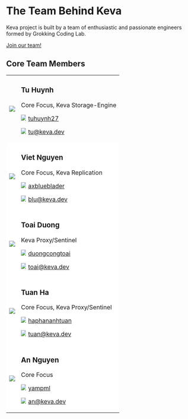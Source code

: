 # The Team Behind Keva

Keva project is built by a team of enthusiastic and passionate engineers formed by Grokking Coding Lab.

[Join our team!](https://github.com/keva-dev/keva)

## Core Team Members

<table>
    <tr>
        <td><img src="https://d33wubrfki0l68.cloudfront.net/19e8b1005d45f56e2c10ad30e215298ce50c677e/6f09c/tu-huynh.jpg" style="max-width: 100px;"></td>
        <td>
            <h3>Tu Huynh</h3>
            <p>Core Focus, Keva Storage-Engine</p>
            <p>
                <img src="https://image.flaticon.com/icons/png/512/25/25231.png" style="max-width: 12.5px; margin-right: 2.5px;"/>
                <a href="https://github.com/tuhuynh27" target="_blank">tuhuynh27</a>
            </p>
            <p>
                <img src="https://i.imgur.com/dKTwo4A.jpg" style="max-width: 12.5px; margin-right: 2.5px;"/>
                <a href="mailto:tu@keva.dev" target="_blank">tu@keva.dev</a>
            </p>
        </td>
    </tr>
    <tr style="background: #fff">
        <td><img src="https://avatars0.githubusercontent.com/u/23312088?s=460&v=4" style="max-width: 100px;"></td>
        <td>
            <h3>Viet Nguyen</h3>
            <p>Core Focus, Keva Replication</p>
            <p>
                <img src="https://image.flaticon.com/icons/png/512/25/25231.png" style="max-width: 12.5px; margin-right: 2.5px;"/>
                <a href="https://github.com/axblueblader" target="_blank">axblueblader</a>
            </p>
            <p>
                <img src="https://i.imgur.com/dKTwo4A.jpg" style="max-width: 12.5px; margin-right: 2.5px;"/>
                <a href="mailto:blu@keva.dev" target="_blank">blu@keva.dev</a>
            </p>
        </td>
    </tr>
    <tr style="background: #fff">
        <td><img src="https://avatars.githubusercontent.com/u/35887761?v=4" style="max-width: 100px;"></td>
        <td>
            <h3>Toai Duong</h3>
            <p>Keva Proxy/Sentinel</p>
            <p>
                <img src="https://image.flaticon.com/icons/png/512/25/25231.png" style="max-width: 12.5px; margin-right: 2.5px;"/>
                <a href="https://github.com/duongcongtoai" target="_blank">duongcongtoai</a>
            </p>
            <p>
                <img src="https://i.imgur.com/dKTwo4A.jpg" style="max-width: 12.5px; margin-right: 2.5px;"/>
                <a href="mailto:toai@keva.dev" target="_blank">toai@keva.dev</a>
            </p>
        </td>
    </tr>
    <tr style="background: #fff">
        <td><img src="https://avatars.githubusercontent.com/u/20265834?v=4" style="max-width: 100px;"></td>
        <td>
            <h3>Tuan Ha</h3>
            <p>Core Focus, Keva Proxy/Sentinel</p>
            <p>
                <img src="https://image.flaticon.com/icons/png/512/25/25231.png" style="max-width: 12.5px; margin-right: 2.5px;"/>
                <a href="https://github.com/haphananhtuan" target="_blank">haphananhtuan</a>
            </p>
            <p>
                <img src="https://i.imgur.com/dKTwo4A.jpg" style="max-width: 12.5px; margin-right: 2.5px;"/>
                <a href="mailto:tuan@keva.dev" target="_blank">tuan@keva.dev</a>
            </p>
        </td>
    </tr>
    <tr style="background: #fff">
        <td><img src="https://avatars.githubusercontent.com/u/18006732?v=4" style="max-width: 100px;"></td>
        <td>
            <h3>An Nguyen</h3>
            <p>Core Focus</p>
            <p>
                <img src="https://image.flaticon.com/icons/png/512/25/25231.png" style="max-width: 12.5px; margin-right: 2.5px;"/>
                <a href="https://github.com/yampml" target="_blank">yampml</a>
            </p>
            <p>
                <img src="https://i.imgur.com/dKTwo4A.jpg" style="max-width: 12.5px; margin-right: 2.5px;"/>
                <a href="mailto:an@keva.dev" target="_blank">an@keva.dev</a>
            </p>
        </td>
    </tr>
</table>

